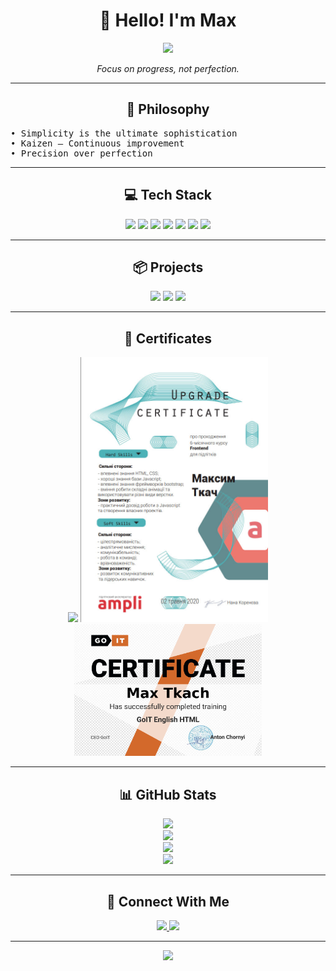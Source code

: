 
<h1 align="center">🎌 Hello! I'm Max</h1>

<p align="center">
  <img src="https://media.giphy.com/media/v1.Y2lkPTc5MGI3NjExYzk3ZGJ2azljczNnNmF3Znh6bWRzZmdrdmF2Z3kwdHZtZ2ZlNTltZCZlcD12MV9naWZzX3NlYXJjaCZjdD1n/VbnUQpnihPSIgIXuZv/giphy.gif" width="250px" />
</p>

<p align="center">
  <i>Focus on progress, not perfection.</i>
</p>

---

<h2 align="center">🧠 Philosophy</h2>

<pre>
• Simplicity is the ultimate sophistication
• Kaizen – Continuous improvement
• Precision over perfection
</pre>

---

<h2 align="center">💻 Tech Stack</h2>

<p align="center">
  <img src="https://cdn.jsdelivr.net/gh/devicons/devicon/icons/nextjs/nextjs-original.svg" width="40px" />
  <img src="https://cdn.jsdelivr.net/gh/devicons/devicon/icons/react/react-original.svg" width="40px" />
  <img src="https://cdn.jsdelivr.net/gh/devicons/devicon/icons/typescript/typescript-original.svg" width="40px" />
  <img src="https://cdn.jsdelivr.net/gh/devicons/devicon/icons/nodejs/nodejs-original.svg" width="40px" />
  <img src="https://cdn.jsdelivr.net/gh/devicons/devicon/icons/mongodb/mongodb-original.svg" width="40px" />
  <img src="https://cdn.jsdelivr.net/gh/devicons/devicon/icons/python/python-original.svg" width="40px" />
  <img src="https://www.vectorlogo.zone/logos/tailwindcss/tailwindcss-icon.svg" width="40px" />
</p>

---

<h2 align="center">📦 Projects</h2>

<p align="center">
  <img src="https://img.shields.io/badge/Begrateful-App-yellow?style=for-the-badge&logo=vercel" />
  <img src="https://img.shields.io/badge/Courtside-Find+a+Court-blue?style=for-the-badge&logo=basketball" />
  <img src="https://img.shields.io/badge/Freelance+Agency-JS+%26+RN-orange?style=for-the-badge&logo=javascript" />
</p>

---

<h2 align="center">📜 Certificates</h2>

<p align="center">
  <img src="https://lms.ithillel.ua/uploads/certificates/24599676_en.png" width="300px" />
  <img src="cert1.jpg" width="300px" />
  <img src="certificate.png" width="300px" />
</p>

---

<h2 align="center">📊 GitHub Stats</h2>

<p align="center">
  <img src="https://github-readme-stats.vercel.app/api?username=maxtkach&show_icons=true&theme=tokyonight" />
  <br />
  <img src="https://github-readme-stats.vercel.app/api/top-langs/?username=maxtkach&layout=compact&theme=tokyonight" />
  <br />
  <img src="https://github-readme-streak-stats.herokuapp.com/?user=maxtkach&theme=tokyonight" />
  <br />
  <img src="https://github-profile-trophy.vercel.app/?username=maxtkach&theme=tokyonight&no-frame=true&column=4" />
</p>

---

<h2 align="center">📱 Connect With Me</h2>

<p align="center">
  <a href="https://www.instagram.com/maxtkach4/?hl=ru" target="_blank">
    <img src="https://img.shields.io/badge/Instagram-FBEFF2?style=for-the-badge&logo=instagram&logoColor=E4405F" />
  </a>
  <a href="https://t.me/maxtkach4422" target="_blank">
    <img src="https://img.shields.io/badge/Telegram-EBF7FF?style=for-the-badge&logo=telegram&logoColor=229ED9" />
  </a>
</p>

---

<p align="center">
  <img src="https://komarev.com/ghpvc/?username=maxtkach&label=Profile+Views&color=blue&style=flat" />
</p>

